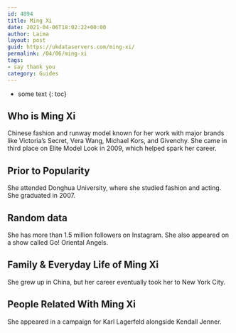```yaml
---
id: 4894
title: Ming Xi
date: 2021-04-06T18:02:22+00:00
author: Laima
layout: post
guid: https://ukdataservers.com/ming-xi/
permalink: /04/06/ming-xi
tags:
- say thank you
category: Guides
---
```


* some text
{: toc}


## Who is Ming Xi
                  
                  
                  
Chinese fashion and runway model known for her work with major brands like Victoria&#8217;s Secret, Vera Wang, Michael Kors, and Givenchy. She came in third place on Elite Model Look in 2009, which helped spark her career.
                  
              
            
              
            
                
                
                
## Prior to Popularity
                  
                  
                  
She attended Donghua University, where she studied fashion and acting. She graduated in 2007.
                  
              
            
              
            
                
                
                
## Random data
                  
                  
                  
She has more than 1.5 million followers on Instagram. She also appeared on a show called Go! Oriental Angels.
                  
              
            
              
            
                
                
                
## Family & Everyday Life of Ming Xi
                  
                  
                  
She grew up in China, but her career eventually took her to New York City.
                  
              
            
              
            
                
                
                
## People Related With Ming Xi
                  
                  
                  
She appeared in a campaign for Karl Lagerfeld alongside Kendall Jenner.
                  
              
            
              
            
                
              
            
              
              
            
            
              
            
          
          
          